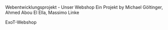 Webentwicklungsprojekt - Unser Webshop
Ein Projekt by Michael Göltinger, Ahmed Abou El Ella, Massimo Linke

ExoT-Webshop

